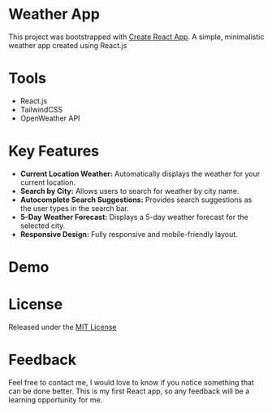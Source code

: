 # Weather App

This project was bootstrapped with [Create React App](https://github.com/facebook/create-react-app). A simple, minimalistic weather app created using React.js

# Tools

- React.js
- TailwindCSS
- OpenWeather API

# Key Features

- **Current Location Weather:** Automatically displays the weather for your current location.
- **Search by City:** Allows users to search for weather by city name.
- **Autocomplete Search Suggestions:** Provides search suggestions as the user types in the search bar.
- **5-Day Weather Forecast:** Displays a 5-day weather forecast for the selected city.
- **Responsive Design:** Fully responsive and mobile-friendly layout.

# Demo

# License

Released under the [MIT License](http://opensource.org/licenses/MIT)

# Feedback

Feel free to contact me, I would love to know if you notice something that can be done better. This is my first React app, so any feedback will be a learning opportunity for me.

